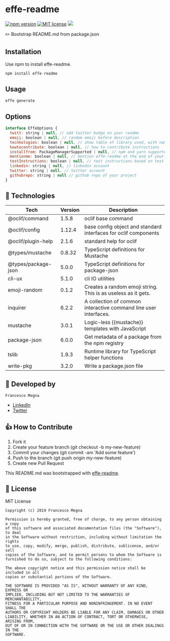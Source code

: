 # effe-readme

[![npm version](https://badge.fury.io/js/effe-readme.svg)](https://www.npmjs.com/package/effe-readme)
[![MIT license](http://img.shields.io/badge/license-MIT-brightgreen.svg)](http://opensource.org/licenses/MIT)
  <a href="https://twitter.com/intent/tweet?text=Bootstrap README.md from package.json, say goodbye to your sad github account.: https://github.com/effe-megna/effe-readme">
    <img src="https://img.shields.io/twitter/url/http/shields.io.svg?style=social"/>
  </a>

✏️ Bootstrap README.md from package.json

## Installation

Use npm to install effe-readme.

```javascript
npm install effe-readme
```

## Usage 
```javascript
effe generate
```

## Options

```javascript
interface EffeOptions {
  twitt: string | null, // add twitter badge on your readme
  emoji: boolean | null, // random emoji before description
  tecnhologies: boolean | null, // show table of library used, with name, version and description
  howtocontribute: boolean | null, // how to contribute instructions
  installfrom: PackageManagerSupported | null, // npm and yarn supported
  mentionme: boolean | null, // mention effe-readme at the end of your readme
  testInstructions: boolean | null, // test instructions based on test script
  linkedin: string | null, // linkedin account
  twitter: string | null, // twitter account
  githubrepo: string | null // github repo of your project
}
```

## 🚀 Technologies

| **Tech** | **Version** | **Description** |
| -------- | ----------- | --------------- |
| @oclif/command | 1.5.8 | oclif base command |
| @oclif/config | 1.12.4 | base config object and standard interfaces for oclif components |
| @oclif/plugin-help | 2.1.6 | standard help for oclif |
| @types/mustache | 0.8.32 | TypeScript definitions for Mustache |
| @types/package-json | 5.0.0 | TypeScript definitions for package-json |
| cli-ux | 5.1.0 | cli IO utilities |
| emoji-random | 0.1.2 | Creates a random emoji string. This is as useless as it gets. |
| inquirer | 6.2.2 | A collection of common interactive command line user interfaces. |
| mustache | 3.0.1 | Logic-less {{mustache}} templates with JavaScript |
| package-json | 6.0.0 | Get metadata of a package from the npm registry |
| tslib | 1.9.3 | Runtime library for TypeScript helper functions |
| write-pkg | 3.2.0 | Write a package.json file |


## 🚶 Developed by
```
Francesco Megna
```
- [LinkedIn](https://www.linkedin.com/in/francesco-megna-19a266162)
- [Twitter](https://twitter.com/effemegna)


## 👍 How to Contribute
1. Fork it
2. Create your feature branch (git checkout -b my-new-feature)
3. Commit your changes (git commit -am 'Add some feature')
4. Push to the branch (git push origin my-new-feature)
5. Create new Pull Request

This README.md was bootstrapped with [effe-readme](https://github.com/effe-megna/effe-readme).

## 📃 License

 MIT License

    Copyright (c) 2019 Francesco Megna

    Permission is hereby granted, free of charge, to any person obtaining a copy
    of this software and associated documentation files (the "Software"), to deal
    in the Software without restriction, including without limitation the rights
    to use, copy, modify, merge, publish, distribute, sublicense, and/or sell
    copies of the Software, and to permit persons to whom the Software is
    furnished to do so, subject to the following conditions:

    The above copyright notice and this permission notice shall be included in all
    copies or substantial portions of the Software.

    THE SOFTWARE IS PROVIDED "AS IS", WITHOUT WARRANTY OF ANY KIND, EXPRESS OR
    IMPLIED, INCLUDING BUT NOT LIMITED TO THE WARRANTIES OF MERCHANTABILITY,
    FITNESS FOR A PARTICULAR PURPOSE AND NONINFRINGEMENT. IN NO EVENT SHALL THE
    AUTHORS OR COPYRIGHT HOLDERS BE LIABLE FOR ANY CLAIM, DAMAGES OR OTHER
    LIABILITY, WHETHER IN AN ACTION OF CONTRACT, TORT OR OTHERWISE, ARISING FROM,
    OUT OF OR IN CONNECTION WITH THE SOFTWARE OR THE USE OR OTHER DEALINGS IN THE
    SOFTWARE.
